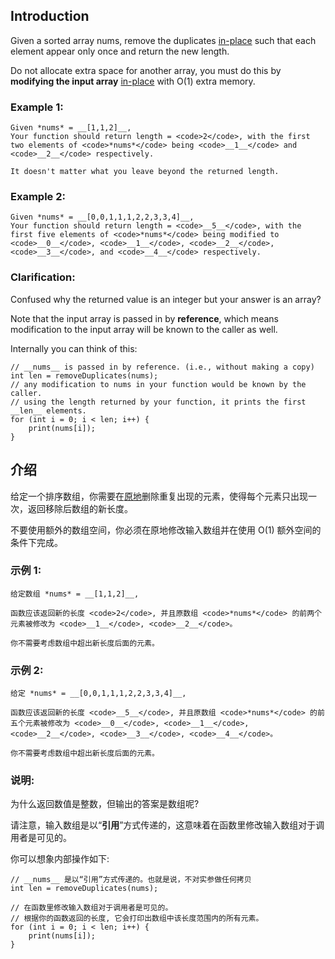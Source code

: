 ## Introduction
Given a sorted array nums, remove the duplicates [in-place](https://en.wikipedia.org/wiki/In-place_algorithm) such that each element appear only once and return the new length.

Do not allocate extra space for another array, you must do this by __modifying the input array__ [in-place](https://en.wikipedia.org/wiki/In-place_algorithm) with O(1) extra memory.

### Example 1:

```
Given *nums* = __[1,1,2]__,
Your function should return length = <code>2</code>, with the first two elements of <code>*nums*</code> being <code>__1__</code> and <code>__2__</code> respectively.

It doesn't matter what you leave beyond the returned length.
```
### Example 2:
```
Given *nums* = __[0,0,1,1,1,2,2,3,3,4]__,
Your function should return length = <code>__5__</code>, with the first five elements of <code>*nums*</code> being modified to <code>__0__</code>, <code>__1__</code>, <code>__2__</code>, <code>__3__</code>, and <code>__4__</code> respectively.

```
### Clarification:

Confused why the returned value is an integer but your answer is an array?

Note that the input array is passed in by __reference__, which means modification to the input array will be known to the caller as well.

Internally you can think of this:

```
// __nums__ is passed in by reference. (i.e., without making a copy)
int len = removeDuplicates(nums);
// any modification to nums in your function would be known by the caller.
// using the length returned by your function, it prints the first __len__ elements.
for (int i = 0; i < len; i++) {
    print(nums[i]);
}
```

## 介绍
给定一个排序数组，你需要在[原地](https://en.wikipedia.org/wiki/In-place_algorithm)删除重复出现的元素，使得每个元素只出现一次，返回移除后数组的新长度。

不要使用额外的数组空间，你必须在原地修改输入数组并在使用 O(1) 额外空间的条件下完成。

### 示例 1:
```
给定数组 *nums* = __[1,1,2]__, 

函数应该返回新的长度 <code>2</code>, 并且原数组 <code>*nums*</code> 的前两个元素被修改为 <code>__1__</code>, <code>__2__</code>。 

你不需要考虑数组中超出新长度后面的元素。
```
### 示例 2:
```
给定 *nums* = __[0,0,1,1,1,2,2,3,3,4]__,

函数应该返回新的长度 <code>__5__</code>, 并且原数组 <code>*nums*</code> 的前五个元素被修改为 <code>__0__</code>, <code>__1__</code>, <code>__2__</code>, <code>__3__</code>, <code>__4__</code>。

你不需要考虑数组中超出新长度后面的元素。
```
### 说明:

为什么返回数值是整数，但输出的答案是数组呢?

请注意，输入数组是以“__引用__”方式传递的，这意味着在函数里修改输入数组对于调用者是可见的。

你可以想象内部操作如下:
```
// __nums__ 是以“引用”方式传递的。也就是说，不对实参做任何拷贝
int len = removeDuplicates(nums);

// 在函数里修改输入数组对于调用者是可见的。
// 根据你的函数返回的长度, 它会打印出数组中该长度范围内的所有元素。
for (int i = 0; i < len; i++) {
    print(nums[i]);
}
```